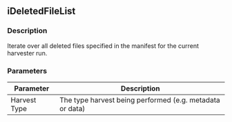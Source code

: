 ## iDeletedFileList

### Description

Iterate over all deleted files specified in the manifest for the current harvester run.

### Parameters

Parameter | Description
--- | ---
Harvest Type | The type harvest being performed (e.g. metadata or data)